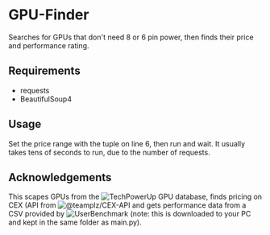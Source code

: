 # GPU-Finder
Searches for GPUs that don't need 8 or 6 pin power, then finds their price and performance rating.

## Requirements
* requests
* BeautifulSoup4

## Usage
Set the price range with the tuple on line 6, then run and wait. It usually takes tens of seconds to run, due to the number of requests.

## Acknowledgements
This scapes GPUs from the ![TechPowerUp](https://www.techpowerup.com/gpu-specs/) GPU database, finds pricing on CEX (API from ![@teamplz/CEX-API](https://github.com/teamplz/CEX-API]) and gets performance data from a CSV provided by ![UserBenchmark](https://www.userbenchmark.com/page/developer) (note: this is downloaded to your PC and kept in the same folder as main.py).
